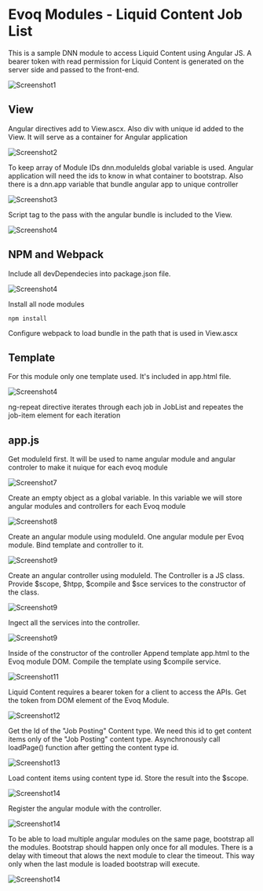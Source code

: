 # Evoq Modules - Liquid Content Job List

This is a sample DNN module to access Liquid Content using Angular JS. A bearer token with read permission for Liquid Content is generated on the server side and passed to the front-end.


![Screenshot1](images/screenshot1.png)

## View

Angular directives add to View.ascx. Also div with unique id added to the View. It will serve as a container for Angular application 

![Screenshot2](images/screenshot2.png)

To keep array of Module IDs dnn.moduleIds global variable is used. Angular application will need the ids to know in what container to bootstrap.
Also there is a dnn.app variable that bundle angular app to unique controller 

![Screenshot3](images/screenshot3.png)

Script tag to the pass with the angular bundle is included to the View.

![Screenshot4](images/screenshot4.png)

## NPM and Webpack

Include all devDependecies into package.json file.

![Screenshot4](images/screenshot6.png)

Install all node modules 
```
npm install
```

Configure webpack to load bundle in the path that is used in View.ascx

## Template
For this module only one template used. It's included in app.html file.

![Screenshot4](images/screenshot5.png)

ng-repeat directive iterates through each job in JobList and repeates the job-item element for each iteration

## app.js

Get moduleId first. It will be used to name angular module and angular controler to make it nuique for each evoq module

![Screenshot7](images/screenshot7.png)

Create an empty object as a global variable. In this variable we will store angular modules and controllers for each Evoq module

![Screenshot8](images/screenshot8.png)

Create an angular module using moduleId. One angular module per Evoq module. Bind template and controller to it.

![Screenshot9](images/screenshot9.png)

Create an angular controller using moduleId. The Controller is a JS class. Provide $scope, $htpp, $compile and $sce services to the constructor of the class.

![Screenshot9](images/screenshot10.png)

Ingect all the services into the controller.

![Screenshot9](images/screenshot15.png)

Inside of the constructor of the controller Append template app.html to the Evoq module DOM. Compile the template using $compile service.

![Screenshot11](images/screenshot11.png)

Liquid Content requires a bearer token for a client to access the APIs. Get the token from DOM element of the Evoq Module.

![Screenshot12](images/screenshot12.png)

Get the Id of the "Job Posting" Content type. We need this id to get content items only of the "Job Posting" content type.
Asynchronously call loadPage() function after getting the content type id.

![Screenshot13](images/screenshot13.png)

Load content items using content type id. Store the result into the $scope.

![Screenshot14](images/screenshot14.png)

Register  the angular module with the controller.

![Screenshot14](images/screenshot16.png)

To be able to load multiple angular modules on the same page, bootstrap all the modules. Bootstrap should happen only once for all modules. There is a delay with timeout that alows the next module to clear the timeout. This way only when the last module is loaded bootstrap will execute.

![Screenshot14](images/screenshot17.png)